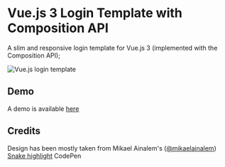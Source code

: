 # Vue.js 3 Login Template with Composition API
A slim and responsive login template for Vue.js 3 (implemented with the Composition API);

![Vue.js login template](screenshot.png)

## Demo
A demo is available [here](https://codepen.io/ivansieder/pen/MWJVwON)

## Credits
Design has been mostly taken from Mikael Ainalem's ([@mikaelainalem](https://twitter.com/mikaelainalem)) [Snake highlight](https://codepen.io/ainalem/pen/EQXjOR) CodePen